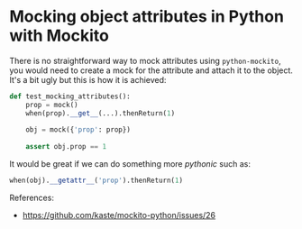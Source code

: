 # Mocking object attributes in Python with Mockito

There is no straightforward way to mock attributes using `python-mockito`,
you would need to create a mock for the attribute and attach it to the object.
It's a bit ugly but this is how it is achieved:

```python
def test_mocking_attributes():
    prop = mock()
    when(prop).__get__(...).thenReturn(1)
    
    obj = mock({'prop': prop})
    
    assert obj.prop == 1
```

It would be great if we can do something more _pythonic_ such as:

```python
when(obj).__getattr__('prop').thenReturn(1)
```

References:
- https://github.com/kaste/mockito-python/issues/26
